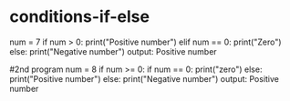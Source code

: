 # conditions-if-else
num = 7
if num > 0:
    print("Positive number")
elif num == 0:
    print("Zero")
else:
    print("Negative number")
output:  Positive number

#2nd program
num = 8
if num >= 0:
    if num == 0:
        print("zero")
    else:
        print("Positive number")
else:
    print("Negative number")
output: Positive number
